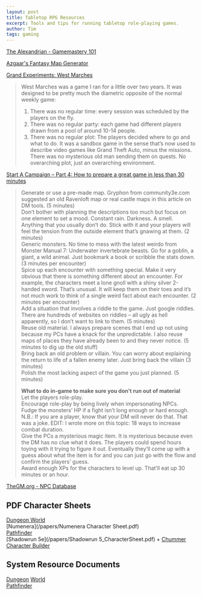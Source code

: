 ```yaml
---
layout: post
title: Tabletop RPG Resources
excerpt: Tools and tips for running tabletop role-playing games.
author: Tim
tags: gaming
---
```


[The Alexandrian - Gamemastery 101](https://thealexandrian.net/gamemastery-101)  

[Azgaar's Fantasy Map Generator](https://azgaar.github.io/Fantasy-Map-Generator/)  

[Grand Experiments: West Marches](http://arsludi.lamemage.com/index.php/78/grand-experiments-west-marches/)  
>West Marches was a game I ran for a little over two years. It was designed to be pretty much the diametric opposite of the normal weekly game:  
>1) There was no regular time: every session was scheduled by the players on the fly.  
>2) There was no regular party: each game had different players drawn from a pool of around 10-14 people.  
>3) There was no regular plot: The players decided where to go and what to do. It was a sandbox game in the sense that’s now used to describe video games like Grand Theft Auto, minus the missions. There was no mysterious old man sending them on quests. No overarching plot, just an overarching environment.  

[Start A Campaign – Part 4: How to prepare a great game in less than 30 minutes](http://www.dungeonmastering.com/campaigns-adventures/how-to-prepare-a-great-game-in-less-than-30-minutes)
>Generate or use a pre-made map. Gryphon from community3e.com suggested an old Ravenloft map or real castle maps in this article on DM tools. (5 minutes)  
>Don’t bother with planning the descriptions too much but focus on one element to set a mood. Constant rain. Darkness. A smell. Anything that you usually don’t do. Stick with it and your players will feel the tension from the outside element that’s gnawing at them. (2 minutes)  
>Generic monsters. No time to mess with the latest weirdo from Monster Manual 7: Underwater invertebrate beasts. Go for a goblin, a giant, a wild animal. Just bookmark a book or scribble the stats down. (3 minutes per encounter)  
>Spice up each encounter with something special. Make it very obvious that there is something different about an encounter. For example, the characters meet a lone gnoll with a shiny silver 2-handed sword. That’s unusual. It will keep them on their toes and it’s not much work to think of a single weird fact about each encounter. (2 minutes per encounter)  
>Add a situation that involves a riddle to the game. Just google riddles. There are hundreds of websites on riddles – all ugly as hell apparently, so I don’t want to link to them. (5 minutes)  
>Reuse old material. I always prepare scenes that I end up not using because my PCs have a knack for the unpredictable. I also reuse maps of places they have already been to and they never notice. (5 minutes to dig up the old stuff)  
>Bring back an old problem or villain. You can worry about explaining the return to life of a fallen enemy later. Just bring back the villain (3 minutes)  
>Polish the most lacking aspect of the game you just planned. (5 minutes)  
>  
>**What to do in-game to make sure you don’t run out of material**  
>Let the players role-play.  
>Encourage role-play by being lively when impersonating NPCs.  
>Fudge the monsters’ HP if a fight isn’t long enough or hard enough. N.B.: If you are a player, know that your DM will never do that. That was a joke. EDIT: I wrote more on this topic: 18 ways to increase combat duration.  
>Give the PCs a mysterious magic item. It is mysterious because even the DM has no clue what it does. The players could spend hours toying with it trying to figure it out. Eventually they’ll come up with a guess about what the item is for and you can just go with the flow and confirm the players’ guess.  
>Award enough XPs for the characters to level up. That’ll eat up 30 minutes or an hour.  

[TheGM.org - NPC Database](http://thegm.org/npcs.php)  

## PDF Character Sheets  
[Dungeon World](/papers/Dungeon_World_Play_Sheets.pdf)  
[Numenera](/papers/Numenera Character Sheet.pdf)  
[Pathfinder](/papers/pathfinder/PathfinderRPGCharacterSheet.pdf)  
[Shadowrun 5e](/papers/Shadowrun 5_CharacterSheet.pdf) + [Chummer Character Builder](https://github.com/chummer5a/chummer5a)  

## System Resource Documents  
[Dungeon](http://www.dungeon-world.com/) [World](https://www.dungeonworldsrd.com/)  
[Pathfinder](https://www.d20pfsrd.com/)  